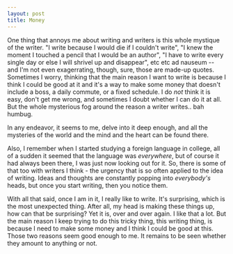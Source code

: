```yaml
---
layout: post
title: Money
---
```


One thing that annoys me about writing and writers is this whole mystique of the writer. "I write because I would die if I couldn't write", "I knew the moment I touched a pencil that I would be an author", "I have to write every single day or else I will shrivel up and disappear", etc etc ad nauseum -- and I'm not even exagerrating, though, sure, those are made-up quotes. Sometimes I worry, thinking that the main reason I want to write is because I think I could be good at it and it's a way to make some money that doesn't include a boss, a daily commute, or a fixed schedule. I do *not* think it is easy, don't get me wrong, and sometimes I doubt whether I can do it at all. But the whole mysterious fog around the reason a writer writes.. bah humbug. 

In any endeavor, it seems to me, delve into it deep enough, and all the mysteries of the world and the mind and the heart can be found there. 

Also, I remember when I started studying a foreign language in college, all of a sudden it seemed that the language was *everywhere*, but of course it had always been there, I was just now looking out for it. So, there is some of that too with writers I think - the urgency that is so often applied to the idea of writing. Ideas and thoughts are constantly popping into *everybody's* heads, but once you start writing, then you notice them. 

With all that said, once I am in it, I really like to write. It's surprising, which is the most unexpected thing. After all, my head is making these things up, how can that be surprising? Yet it is, over and over again. I like that a lot. But the main reason I keep trying to do this tricky thing, this writing thing, is because I need to make some money and I think I could be good at this. Those two reasons seem good enough to me. It remains to be seen whether they amount to anything or not.